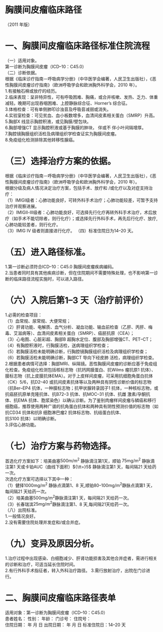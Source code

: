 # 胸膜间皮瘤临床路径  
（2011 年版）  
# 一、胸膜间皮瘤临床路径标准住院流程  
（一）适用对象。  
第一诊断为胸膜间皮瘤（ICD–10：C45.0）  
（二）诊断依据。  
根据《临床诊疗指南－呼吸病学分册》（中华医学会编著，人民卫生出版社），《恶性胸膜间皮瘤诊疗指南》（欧洲呼吸学会和欧洲胸外科学会，2010 年）。  
1.有接触石棉或放疗的经历。  
2.临床表现：呈非特异性，可有呼吸困难、胸痛，或合并咳嗽、发热、乏力、体重减轻。晚期可出现吞咽困难、上腔静脉综合征、Horner’s 综合征。  
3.体格检查：可有单侧肺叩诊浊音及呼吸音减弱或消失。  
4.实验室检查：可见贫血、血小板数增多，血清间皮素相关蛋白（SMRP）升高。  
5.胸部X 线显示胸腔积液，或见胸膜/壁包块。  
6.胸部增强CT 显示胸腔积液或基于胸膜的肿块， 伴或不 伴小叶间隔增厚。  
7.胸腔镜胸膜组织活检及病理组织学检查证实为胸膜间皮瘤。  
8.免疫组化检测排除其他转移性腺癌。  
# （三）选择治疗方案的依据。  
根据《临床诊疗指南－呼吸病学分册》（中华医学会编著，人民卫生出版社），《恶性胸膜间皮瘤诊疗指南》（欧洲呼吸学会和欧洲胸外科学会，2010 年）。  
根据分级及病人情况决定治疗方案，包括手术、放疗和
/或化疗以及对症支持治疗：  
（1）IMIGⅠ级者：心肺功能良好，可转外科手术治疗；心肺功能较差，可暂予支持治疗并观察进展。  
（2）IMIGⅡ-Ⅲ级者：心肺功能良好，可选择先行化疗再转外科手术治疗，术后放疗（如手术不能切除者，则行化疗）；或选择先行外科手术，再先后行化疗、放疗,心肺功能较差者，则行化疗。  
（3）IMIG IV 级者则直接进行化疗。 （四）标准住院日为14–20 天。  
# （五）进入路径标准。  
1.第一诊断必须符合ICD–10：C45.0 胸膜间皮瘤疾病编码。  
2.当患者同时具有其他疾病诊断，但在住院期间不需要特殊处理，也不影响第一诊断的临床路径流程实施时，可以进入路径。  
# （六）入院后第1–3 天（治疗前评价）  
1.必需的检查项目：  
（1）血常规、尿常规、大便常规；  
（2）肝肾功能、电解质、血气分析、凝血功能、输血前检查（乙肝、丙肝、梅毒、艾滋病等）、血清间皮素相关蛋白（SMRP）、癌胚抗原（CEA）；  
（3）心电图、心脏彩超、胸部B 超胸水定位、腹部及胸部增强CT、PET–CT；  
（4）有胸腔积液时，行胸膜活检，送病理组织学检查；  
（5）若胸膜活检未能明确诊断，行胸腔镜胸膜组织活检及病理组织学检查；  
（6）若胸膜活检未能明确诊断，胸部CT 导向下经皮肺 活检，病理组织学检查。  
2.根据患者病情可选择：胸部MRI、纵隔镜。恶性胸膜间皮瘤的诊断应基于免疫组化检查。免疫组化检测包括核标志物（抗钙网膜蛋白、抗Wilms 瘤抗原1 抗体）、膜标志物（抗上皮膜抗体EMA）。对于上皮样间皮瘤，可采用抗细胞角蛋白抗体（CK）5/6，抗D2–40 或抗间皮素抗体等以及两种具有阴性诊断价值的标志物（抗Ber–EP4 抗体，一种膜标志物；抗甲状腺转录因子1 抗体，一种核标志物，或抗癌胚抗原单克隆抗体、抗B72–3 抗体、抗MOC–31 抗体、抗雌 激素/孕酮抗体、抗EMA 抗体、胞浆染色）以确认诊断。为了鉴别肉瘤样间皮瘤与鳞癌和移行细胞癌，推荐使用两种广谱的抗角蛋白抗体和两种具有阴性预测价值的标志物（如抗CD34 抗体和抗B 细胞淋巴瘤2 抗体标志物、抗结蛋白抗体、  
抗S100 抗体）以明确诊断。  
3.评估心肺功能。  
# （七）治疗方案与药物选择。  
首选化疗方案如下：培美曲塞$500\mathrm{{m}/\mathrm{{m}^{2}}}$ 静脉滴注第1天，顺铂 $75\mathrm{{mg/m}^{2}}$ 静脉滴注第1 天或卡铂AUC（曲线下面积）${\tt=}5$ 静脉滴注第1 天，每间隔21 天给药一次。  
次选化疗方案可选择以下其中一种：  
（1）健择$1000\mathrm{{mg/m^{2}}}$ 静脉点滴第1、8 天,顺铂80–$100\mathrm{{mg/m^{2}}}$静脉点滴第1 天，每间隔21 天给药一次。  
（2）培美曲塞$500\mathrm{{m}g/\mathrm{{m}^{2}}}$静脉滴注第1 天，每间隔21 天给药一次。  
（3）长春瑞滨$25\mathrm{{mg/m}^{2}}$静脉滴注第1、8 天,每间隔21天给药一次。  
（八）出院标准。  
1.一般情况良好。  
2.没有需要住院处理并发症和/或合并症。  
# （九）变异及原因分析。  
1.治疗过程中出现感染、白细胞减少、肝肾功能损害及其他合并症者，需进行相关的诊断和治疗，可适当延长住院时间。  
2.有行外科手术指征者，转入外科治疗路径。  3.需行放射治疗，出院在门诊进行。  
# 二、胸膜间皮瘤临床路径表单  
适用对象：第一诊断为胸膜间皮瘤（ICD–10：C45.0）  
患者姓名：             性别：    年龄：      门诊号：        住院号：  
住院日期：    年    月    日 出院日期：    年   月   日   标准住院日：14–20 天  
